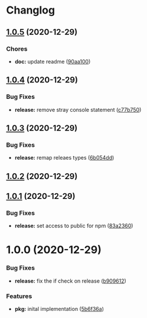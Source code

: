 # Changlog

## [1.0.5](https://github.com/esatterwhite/multi-release/compare/v1.0.4...v1.0.5) (2020-12-29)


### Chores

* **doc:** update readme ([90aa100](https://github.com/esatterwhite/multi-release/commit/90aa1001dbc554f8683cf2aed4c2fe6d458d6187))

## [1.0.4](https://github.com/esatterwhite/multi-release/compare/v1.0.3...v1.0.4) (2020-12-29)


### Bug Fixes

* **release:** remove stray console statement ([c77b750](https://github.com/esatterwhite/multi-release/commit/c77b7503ae1dad2317676dd363a81abf64fd855e))

## [1.0.3](https://github.com/esatterwhite/multi-release/compare/v1.0.2...v1.0.3) (2020-12-29)


### Bug Fixes

* **release:** remap releaes types ([6b054dd](https://github.com/esatterwhite/multi-release/commit/6b054dd9c84428a3af5323f06ffe2b67a9254dc0))

## [1.0.2](https://github.com/esatterwhite/multi-release/compare/v1.0.1...v1.0.2) (2020-12-29)

## [1.0.1](https://github.com/esatterwhite/multi-release/compare/v1.0.0...v1.0.1) (2020-12-29)


### Bug Fixes

* **release:** set access to public for npm ([83a2360](https://github.com/esatterwhite/multi-release/commit/83a23603cbd1308e22385577888d06b3ffd9bd5f))

# 1.0.0 (2020-12-29)


### Bug Fixes

* **release:** fix the if check on release ([b909612](https://github.com/esatterwhite/multi-release/commit/b90961295519f67d7a9bed3846d6a1e5849fe316))


### Features

* **pkg:** inital implementation ([5b6f36a](https://github.com/esatterwhite/multi-release/commit/5b6f36ae57b99f41e3764ad08a596956f6b82e95))
